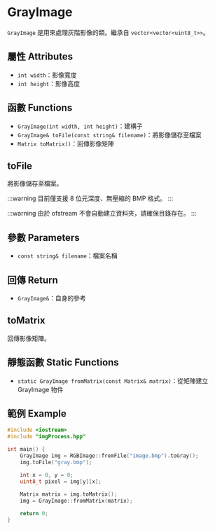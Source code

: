 # GrayImage

`GrayImage` 是用來處理灰階影像的類。繼承自 `vector<vector<uint8_t>>`。

## 屬性 Attributes

+ `int width`：影像寬度
+ `int height`：影像高度

## 函數 Functions

+ `GrayImage(int width, int height)`：建構子
+ `GrayImage& toFile(const string& filename)`：將影像儲存至檔案
+ `Matrix toMatrix()`：回傳影像矩陣

## toFile

將影像儲存至檔案。

:::warning
目前僅支援 8 位元深度、無壓縮的 BMP 格式。
:::

:::warning
由於 ofstream 不會自動建立資料夾，請確保目錄存在。
:::

## 參數 Parameters

+ `const string& filename`：檔案名稱

## 回傳 Return

+ `GrayImage&`：自身的參考

## toMatrix

回傳影像矩陣。

## 靜態函數 Static Functions

+ `static GrayImage fromMatrix(const Matrix& matrix)`：從矩陣建立 GrayImage 物件

## 範例 Example

```cpp
#include <iostream>
#include "imgProcess.hpp"

int main() {
    GrayImage img = RGBImage::fromFile("image.bmp").toGray();
    img.toFile("gray.bmp");

    int x = 0, y = 0;
    uint8_t pixel = img[y][x];
    
    Matrix matrix = img.toMatrix();
    img = GrayImage::fromMatrix(matrix);

    return 0;
}
```